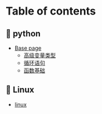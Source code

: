 # Table of contents

## 🥭 python

* [Base page](README.md)
  * [高级变量类型](python/zong-shu/gao-ji-bian-liang-lei-xing.md)
  * [循环语句](python/zong-shu/master.md)
  * [函数基础](python/zong-shu/han-shu-ji-chu.md)

## 🍐 Linux

* [linux](<README (1).md>)

